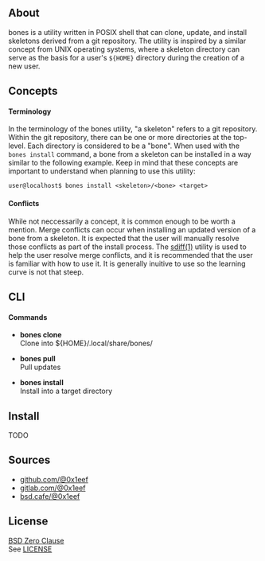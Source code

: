 ## About

bones is a utility written in POSIX shell that can clone,
update, and install skeletons derived from a git repository.
The utility is inspired by a similar concept from UNIX operating
systems, where a skeleton directory can serve as the basis for
a user's `${HOME}` directory during the creation of a new user.

## Concepts

#### Terminology

In the terminology of the bones utility, "a skeleton" refers
to a git repository. Within the git repository, there can be one
or more directories at the top-level. Each directory is considered
to be a "bone". When used with the `bones install` command,
a bone from a skeleton can be installed in a way similar to
the following example. Keep in mind that these concepts are
important to understand when planning to use this utility:

    user@localhost$ bones install <skeleton>/<bone> <target>

#### Conflicts

While not neccessarily a concept, it is common enough to be worth
a mention. Merge conflicts can occur when installing an updated
version of a bone from a skeleton. It is expected that the user
will manually resolve those conflicts as part of the install
process. The
[sdiff(1)](https://man.freebsd.org/cgi/man.cgi?sdiff)
utility is used to help the user resolve merge conflicts, and
it is recommended that the user is familiar with how to use it.
It is generally inuitive to use so the learning curve is not that
steep.

## CLI

#### Commands

* **bones clone** <br>
Clone into ${HOME}/.local/share/bones/

* **bones pull** <br>
Pull updates

* **bones install** <br>
Install into a target directory

## Install

TODO

## Sources

* [github.com/@0x1eef](https://github.com/0x1eef/bones)
* [gitlab.com/@0x1eef](https://gitlab.com/0x1eef/bones)
* [bsd.cafe/@0x1eef](https://brew.bsd.cafe/0x1eef/bones)

## License

[BSD Zero Clause](https://choosealicense.com/licenses/0bsd/) <br>
See [LICENSE](./share/bones/LICENSE)
